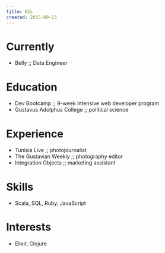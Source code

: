 ```yaml
---
title: NIL
created: 2015-09-13
---
```


# Currently

- Belly ;; Data Engineer


# Education

- Dev Bootcamp ;; 9-week intensive web developer program
- Gustavus Adolphus College ;; political science


# Experience

- Tunisia Live ;; photojournalist
- The Gustavian Weekly ;; photography editor
- Integration Objects ;; marketing assistant


# Skills

- Scala, SQL, Ruby, JavaScript


# Interests

- Elixir, Clojure
